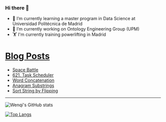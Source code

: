 ### Hi there 👋

- 🌱 I’m currently learning a master program in Data Science at Universidad Politécnica de Madrid
- 🔭 I’m currently working on Ontology Engineering Group (UPM) 
- 🏋️ I'm currently training powerlifting in Madrid

# [Blog Posts](https://www.dev.to/jiangwenqi)
<!-- BLOG-POST-LIST:START -->
- [Space Battle](https://dev.to/jiangwenqi/space-battle-17el)
- [621. Task Scheduler](https://dev.to/jiangwenqi/621-task-scheduler-g82)
- [Word Concatenation](https://dev.to/jiangwenqi/word-concatenation-ij8)
- [Anagram Substrings](https://dev.to/jiangwenqi/anagram-substrings-jpi)
- [Sort String by Flipping](https://dev.to/jiangwenqi/sort-string-by-flipping-4ja3)
<!-- BLOG-POST-LIST:END -->


---

![Wenqi's GitHub stats](https://github-readme-stats.vercel.app/api?username=jiangwenqi&show_icons=true&count_private=true)

[![Top Langs](https://github-readme-stats.vercel.app/api/top-langs/?username=jiangwenqi&layout=compact)](https://github.com/jiangwenqi/github-readme-stats)
